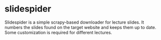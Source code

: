# slidespider

Slidespider is a simple scrapy-based downloader for lecture slides.
It numbers the slides found on the target website and keeps them up
to date. Some customization is required for different lectures.
